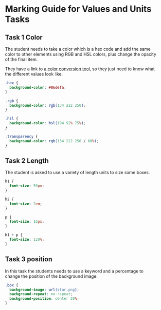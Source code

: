 # Marking Guide for Values and Units Tasks

## Task 1 Color

The student needs to take a color which is a hex code and add the same color to other elements using RGB and HSL colors, plus change the opacity of the final item.

They have a link to [a color conversion tool](https://convertingcolors.com/hex-color-86DEFA.html), so they just need to know what the different values look like.

```css
.hex {
  background-color: #86defa;
}

.rgb {
  background-color: rgb(134 222 250);
}

.hsl {
  background-color: hsl(194 92% 75%);
}

.transparency {
  background-color: rgb(134 222 250 / 60%);
}
```

## Task 2 Length

The student is asked to use a variety of length units to size some boxes.

```css
h1 {
  font-size: 50px;
}

h2 {
  font-size: 2em;
}

p {
  font-size: 16px;
}

h1 + p {
  font-size: 120%;
}
```

## Task 3 position

In this task the students needs to use a keyword and a percentage to change the position of the background image.

```css
.box {
  background-image: url(star.png);
  background-repeat: no-repeat;
  background-position: center 20%;
}
```
